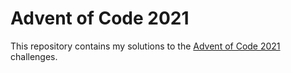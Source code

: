 # Advent of Code 2021

This repository contains my solutions to the [Advent of Code 2021](https://adventofcode.com/) challenges.

